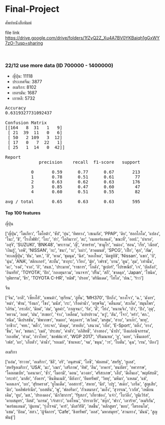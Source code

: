 # Final-Project
ศัพท์หนังสือพิมพ์

file link
https://drive.google.com/drive/folders/1fZyQ2Z_Xu4A7BV0YKBaiqh1gGxWY7zO-?usp=sharing

<br>
<h3> 22/12 use more data (ID 700000 - 1400000) </h3>
  <ul>
    <li>ญี่ปุ่น: 11118
    <li>ประเทศจีน: 3877
    <li>อเมริกา: 8102
    <li>เยอรมัน: 1687
    <li>เกาหลี: 5732
  </ul>

<pre>
Accuracy
0.6319327731092437

Confusion Matrix
[[164   8  31   1   9]
 [ 21  39  11   0   6]
 [ 50   2 109   3  12]
 [ 17   0   7  22   1]
 [ 25   1  14   0  42]]

Report
             precision    recall  f1-score   support

          0       0.59      0.77      0.67       213
          1       0.78      0.51      0.61        77
          2       0.63      0.62      0.63       176
          3       0.85      0.47      0.60        47
          4       0.60      0.51      0.55        82

avg / total       0.65      0.63      0.63       595
</pre>

<h4> Top 100 features </h4>
ญี่ปุ่น
<p>
  ['ญี่ปุ่น', 'โตเกียว', 'โตโยต้า', 'ซัป', 'ยุ่น', 'ทิศทาง', 'เซเนกัล', 'PPAP', 'ดิบ', 'ฮอกไกโด', 'แปลง', 'โนะ', 'ชิ', 'โรงไฟฟ้า', 'โกะ', 'ฮ่า', 'โอกินาวา', 'ตะ', 'เนเธอร์แลนด์', 'ขณะที่', 'อลป.', 'บำเรอ', 'อสุจิ', 'SUZUKI', 'BNK48', 'พระราม', 'ญี่', 'สาหร่าย', 'ซามูไร', 'หม่อง', 'ฮอน', 'เร็ย', 'เนียส', 'เงินกู้', 'เอพี', 'NISSAN', 'กะ', 'ชนา', 'วะ', 'แผ่ว', 'สวดมนต์', 'SPCG', 'เป็ก', 'ศุภ', 'ภัฒ', 'ทะเลญี่ปุ่น', 'ธัน', 'มท.', 'สึ', 'หาด', 'ชุมนุม', 'นิส', 'หลงใหล', 'มิตซูบิชิ', 'Nissan', 'แขก', 'บิ', 'นุ่น', 'ANA', 'สติกเกอร์', 'สะบั้น', 'ซากุระ', 'เวียง', 'มุ้ย', 'เฟรซ', 'บาน', 'ตูน', 'ลุม', 'เท่านั้น', 'ดะ', 'รงค์', 'จวก', 'กิ', 'สนช.', 'ประมาท', 'ราชการ', 'โกดัง', 'ซูเปอร์', 'ไปรษณีย์', 'เจ', 'บัลลังก์', 'อินทรีย์', 'TOYOTA', 'ปิก', 'กองทุนรวม', 'อนาจาร', 'ปริ๊น', 'สกี', 'ขาดดุล', 'Japan', 'โซนิค', 'ยุติธรรม', 'ธีร', 'TOYOTA C-HR', 'ทมิฬ', 'ปรอท', 'ตรินิแดด', 'ไฮโล', 'ปณ.', 'ร้าว']
</p>
จีน
<p>
  ['จีน', 'อาลี', 'เซี่ยงไฮ้', 'แพนด้า', 'ทุเรียน', 'อู่ฮั่น', 'MH370', 'ปักกิ่ง', 'หางโจว', 'ฉ.', 'มังกร', 'หม่า', 'ฟ่าน', 'รังนก', 'โขง', 'มนัส', 'เระ', 'เรือดำน้ำ', 'ตรุษจีน', 'คลื่นลม', 'สะเก็ด', 'สมุนไพร', 'เอิร์น', 'กระอัก', 'มิลค์', 'ล่ม', 'มูลค่า', 'กาญจนา', 'รัล', 'ตี๋', 'โย่ง', 'หนานจิง', 'บัว', 'ปิง', 'อุตุ', 'หยวน', 'ลอต', 'ฝน', 'สงขลา', 'จ่าง', 'เหลื่อม', 'แปรปรวน', 'หวู่', 'ลัน', 'โจว', 'หร่า', 'ศก.', 'สนิม', 'ดีเปรสชัน', 'พิพากษา', 'หมอก', 'ศฤงคาร', 'สเวิลด์', 'มรสุม', 'ฮวบ', 'มาเก๊า', 'พายุ', 'อาชีวะ', 'จยย.', 'พลิ้ว', 'กระจก', 'มังคุด', 'สายลับ', 'เสฉวน', 'เบื่อ', 'E-Sport', 'ตลิ่ง', 'ยาง', 'ชิ้น', 'ตง', 'ขสมก.', 'เมล์', 'ประสบ', 'ค่าตัว', 'อภิสิทธิ์', 'อ่างทอง', 'น้ำป่า', 'ถึงแก่อนิจกรรม', 'กองทัพ', 'ท่วม', 'อ่าวไทย', 'ซอฟต์แวร์', 'WGP 2017', 'ปริมณฑล', 'ยู', 'คอย', 'เซ็นเตอร์', 'เฟส', 'ผา', 'เก็บตัว', 'ดำน้ำ', 'รถเมล์', 'ชำแหละ', 'จม', 'ขนุน', 'วร', 'โบตั๋น', 'ฉุน', 'เรน', 'ป๋อง']
</p>
อเมริกา
<p>
  ['แอ๋ม', 'ฮาวาย', 'อเมริกา', 'ชิลี', 'อริ', 'อนุสรณ์', 'ไอซี', 'ฟลอยด์', 'สหรัฐ', 'ยูเอส', 'สหรัฐอเมริกา', 'USA', 'มะ', 'เณร', 'เสรีภาพ', 'ทิฟ', 'ลีน', 'อาคาร', 'ธนบัตร', 'ทศวรรษ', 'โคลอมเบีย', 'แคนาดา', 'ซัว', 'ไมอามี', 'ดอน', 'ดวงตา', 'ศรีสะเกษ', 'เล็ป', 'ดีเอ็นเอ', 'พฤหัสบดี', 'กระทำ', 'มาลัย', 'อังคาร', 'ซินซินเนติ', 'ตีลังกา', 'ยึดทรัพย์', 'วิทยุ', 'มหึมา', 'แหลม', 'แช่', 'คอลเลจ', 'บก', 'สุริยคราส', 'ยูไนเต็ด', 'ออสการ์', 'สหาย', 'นีย์', 'เปรู', 'สเต๊ก', 'เกร็ด', 'สูญเสีย', 'มิก', 'แคลิฟอร์เนีย', 'บอสตัน', 'พู', 'ฟลอริดา', 'กัวเตมาลา', 'มเอ็ง', 'สุวรรณ', 'เวกัส', 'เหมือนเดิม', 'ทูบ', 'มส.', 'ปรองดอง', 'นักวิชาการ', 'รัฐสภา', 'เกี่ยวข้อง', 'แจ๋ว', 'โบว์ลิ่ง', 'ยูนิเวิร์ส', 'คาบสมุทร', 'ลิสต์', 'แกรม', 'เจ้าสาว', 'แค่ไหน', 'ปารากวัย', 'ซบุ๊ก', 'ฟาว', 'เลวร้าย', 'อเมริกัน', 'พอร์ตแลนด์', 'ผู้แทน', 'รุ่งโรจน์', 'คาร์', 'มังสวิรัติ', 'สดชื่น', 'หลักสูตร', 'ขอบ', 'โตรอนโต', 'แชม', 'ป้อม', 'สสว.', 'ผู้จัดการ', 'Cafe', 'ชิงทรัพย์', 'ลอส', 'มหาสมุทร', 'สวนทาง', 'มันน์', 'สูญพันธุ์']
</p>
